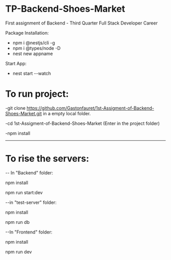 # TP-Backend-Shoes-Market
First assignment of Backend  - Third Quarter Full Stack Developer Career

Package Installation:

- npm i @nestjs/cli -g
- npm i @types/node -D
- nest new appname

Start App:

- nest start --watch

# To run project: 

-git clone https://github.com/Gastonfauret/1st-Assigment-of-Backend-Shoes-Market.git in a empty local folder.

-cd 1st-Assigment-of-Backend-Shoes-Market (Enter in the project folder)

-npm install

------------------------------------------------------------------------------------------------------------------------

# To rise the servers:

-- In "Backend" folder: 

npm install

npm run start:dev

--in "test-server" folder:

npm install

npm run db

--In "Frontend" folder:

npm install

npm run dev

